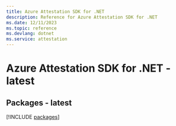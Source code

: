 ```yaml
---
title: Azure Attestation SDK for .NET
description: Reference for Azure Attestation SDK for .NET
ms.date: 12/11/2023
ms.topic: reference
ms.devlang: dotnet
ms.service: attestation
---
```

# Azure Attestation SDK for .NET - latest
## Packages - latest
[!INCLUDE [packages](attestation-index.md)]